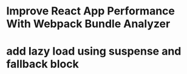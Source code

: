 # Improve React App Performance With Webpack Bundle Analyzer
# add lazy load using suspense and fallback block